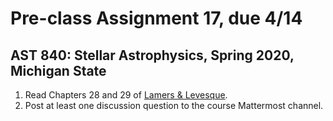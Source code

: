 # Pre-class Assignment 17, due 4/14

## AST 840: Stellar Astrophysics, Spring 2020, Michigan State

1. Read Chapters 28 and 29 of [Lamers & Levesque](http://iopscience.iop.org.proxy2.cl.msu.edu/book/978-0-7503-1278-3).
2. Post at least one discussion question to the course Mattermost channel.
